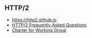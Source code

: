 ## HTTP/2
* https://http2.github.io
* [HTTP/2 Frequently Asked Questions](http://http2.github.io/faq/)
* [Charter for Working Group](http://datatracker.ietf.org/wg/httpbis/charter/)
